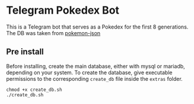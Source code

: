 # Telegram Pokedex Bot

This is a Telegram bot that serves as a Pokedex for the first 8 generations.
The DB was taken from [pokemon-json](https://github.com/fanzeyi/pokemon.json.git)

## Pre install
Before installing, create the main database, either with mysql or mariadb, depending on your system. To create the database, give executable permissions to the corresponding `create_db` file inside the `extras` folder.
```
chmod +x create_db.sh
./create_db.sh
```
